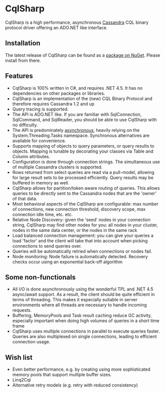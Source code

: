 CqlSharp
========

CqlSharp is a high performance, asynchronous [Cassandra]( http://cassandra.apache.org/) CQL binary protocol driver offering an ADO.NET like interface.

Installation
------------

The latest release of CqlSharp can be found as a [package on NuGet](http://nuget.org/packages/CqlSharp/). Please install from there.

Features
--------

* CqlSharp is 100% written in C#, and requires .NET 4.5. It has no dependencies on other packages or libraries.
* CqlSharp is an implementation of the (new) CQL Binary Protocol and therefore requires Cassandra 1.2 and up
* Query tracing is supported.
* The API is ADO.NET like. If you are familiar with SqlConnection, SqlCommand, and SqlReader, you should be able to use CqlSharp with no difficulty.
* The API is predominately [asynchronous]( http://msdn.microsoft.com/en-us/library/vstudio/hh191443.aspx), heavily relying on the System.Threading.Tasks namespace. Synchronous alternatives are available for convenience.
* Supports mapping of objects to query parameters, or query results to objects. Mapping is tunable by decorating your classes via Table and Column attributes.
* Configuration is done through connection strings. The simultaneous use of multiple Cassandra clusters is supported.
* Rows returned from select queries are read via a pull-model, allowing for large result sets to be processed efficiently. Query results may be buffered in memory as well.
* CqlSharp allows for partition/token aware routing of queries. This allows queries to be directly sent to the Cassandra nodes that are the 'owner' of that data.
* Most behavioral aspects of the CqlSharp are configurable: max number of connections, new connection threshold, discovery scope, max connection idle time, etc. etc.
* Relative Node Discovery: given the 'seed' nodes in your connection string, CqlSharp may find other nodes for you: all nodes in your cluster, nodes in the same data center, or the nodes in the same rack
* Load balanced connection management: you can give your queries a load 'factor' and the client will take that into account when picking connections to send queries over.
* Queries will be automatically retried when connections or nodes fail.
* Node monitoring: Node failure is automatically detected. Recovery checks occur using an exponential back-off algorithm

Some non-functionals
--------------------

* All I/O is done asynchronously using the wonderful TPL and .NET 4.5 async/await support. As a result, the client should be quite efficient in terms of threading. This makes it especially suitable in server environments where all threads are necessary to handle incoming requests.
* Buffering, MemoryPools and Task result caching reduce GC activity, especially important when doing high volumes of queries in a short time frame
* CqlSharp uses multiple connections in parallel to execute queries faster. Queries are also multiplexed on single connections, leading to efficient connection usage.

Wish list
---------

* Even better performance, e.g. by creating using more sophisticated memory pools that support multiple buffer sizes.
* Linq2Cql
* Alternative retry models (e.g. retry with reduced consistency)

